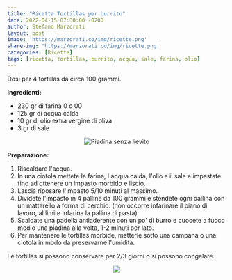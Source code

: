 ```yaml
---
title: "Ricetta Tortillas per burrito"
date: 2022-04-15 07:30:00 +0200
author: Stefano Marzorati
layout: post
image: 'https://marzorati.co/img/ricette.png'
share-img: 'https://marzorati.co/img/ricette.png'
categories: [Ricette]
tags: [ricetta, tortillas, burrito, acqua, sale, farina, olio]
---
```

Dosi per 4 tortillas da circa 100 grammi.   

**Ingredienti:**   

  - 230 gr di farina 0 o 00
  - 125 gr di acqua calda
  - 10 gr di olio extra vergine di oliva
  - 3 gr di sale

<center><img src="https://marzorati.co/img/post/piadina.jpg" alt="Piadina senza lievito"></center>  

**Preparazione:**   
  
1. Riscaldare l'acqua.   
2. In una ciotola mettete la farina, l'acqua calda, l'olio e il sale e impastate fino ad ottenere un impasto morbido e liscio.   
3. Lascia riposare l'impasto 5/10 minuti al massimo.   
4. Dividete l'impasto in 4 palline da 100 grammi e stendete ogni pallina con un mattarello a forma di cerchio. (non occorre infarinare il piano di lavoro, al limite infarina la pallina di pasta)    
5. Scaldate una padella antiaderente con un po' di burro e cuocete a fuoco medio una piadina alla volta, 1-2 minuti per lato.   
6. Per mantenere le tortillas morbide, metterle sotto una campana o una ciotola in modo da preservarne l'umidità.

Le tortillas si possono conservare per 2/3 giorni o si possono congelare.    

<p align="center">
  <img src="https://marzorati.co/img/post/Tortillas.webp">
</p>   